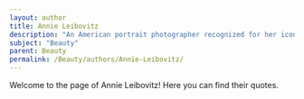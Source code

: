 ```yaml
---
layout: author
title: Annie Leibovitz
description: "An American portrait photographer recognized for her iconic photographs of celebrities, she often discusses the concept of beauty in her work and the art of photography."
subject: "Beauty"
parent: Beauty
permalink: /Beauty/authors/Annie-Leibovitz/
---
```


Welcome to the page of Annie Leibovitz! Here you can find their quotes.
